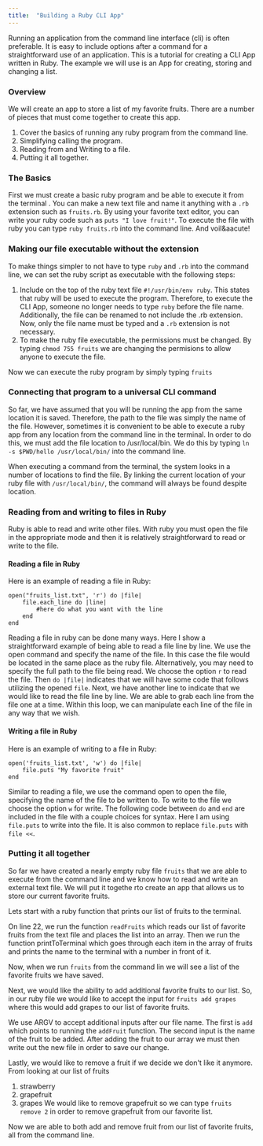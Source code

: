 ```yaml
---
title:  "Building a Ruby CLI App"
---
```


Running an application from the command line interface (cli) is often preferable. It is easy to include options after a command for a straightforward use of an application. This is a tutorial for creating a CLI App written in Ruby. The example we will use is an App for creating, storing and changing a list. 

### Overview

We will create an app to store a list of my favorite fruits. There are a number of pieces that must come together to create this app. 
1. Cover the basics of running any ruby program from the command line. 
2. Simplifying calling the program.
3. Reading from and Writing to a file.
4. Putting it all together.

### The Basics

First we must create a basic ruby program and be able to execute it from the terminal . You can make a new text file and name it anything with a ```.rb``` extension such as ```fruits.rb```. By using your favorite text editor, you can write your ruby code such as ```puts "I love fruit!"```. To execute the file with ruby you can type ```ruby fruits.rb``` into the command line. And voil&aacute!

### Making our file executable without the extension

To make things simpler to not have to type ```ruby``` and ```.rb``` into the command line, we can set the ruby script as executable with the following steps:

1. Include on the top of the ruby text file ```#!/usr/bin/env ruby```. This states that ruby will be used to execute the program. Therefore, to execute the CLI App, someone no longer needs to type ```ruby``` before the file name. Additionally, the file can be renamed to not include the .rb extension. Now, only the file name must be typed and a ```.rb``` extension is not necessary.
2. To make the ruby file executable, the permissions must be changed. By typing ```chmod 755 fruits``` we are changing the permisions to allow anyone to execute the file.

Now we can execute the ruby program by simply typing ```fruits```

### Connecting that program to a universal CLI command

So far, we have assumed that you will be running the app from the same location it is saved. Therefore, the path to the file was simply the name of the file. However, sometimes it is convenient to be able to execute a ruby app from any location from the command line in the terminal. In order to do this, we must add the file location to /usr/local/bin. We do this by typing ```ln -s $PWD/hello /usr/local/bin/``` into the command line.

When executing a command from the terminal, the system looks in a number of locations to find the file. By linking the current location of your ruby file with ```/usr/local/bin/```, the command will always be found despite location.

### Reading from and writing to files in Ruby

Ruby is able to read and write other files. With ruby you must open the file in the appropriate mode and then it is relatively straightforward to read or write to the file.

#### Reading a file in Ruby

Here is an example of reading a file in Ruby:

	open("fruits_list.txt", 'r') do |file|
		file.each_line do |line|
	  		#here do what you want with the line
		end
	end

Reading a file in ruby can be done many ways. Here I show a straightforward example of being able to read a file line by line. We use the open command and specify the name of the file. In this case the file would be located in the same place as the ruby file. Alternatively, you may need to specify the full path to the file being read. We choose the option ```r``` to read the file. Then ```do |file|``` indicates that we will have some code that follows utilizing the opened ```file```. Next, we have another line to indicate that we would like to read the file line by line. We are able to grab each line from the file one at a time. Within this loop, we can manipulate each line of the file in any way that we wish.

#### Writing a file in Ruby

Here is an example of writing to a file in Ruby:

	open('fruits_list.txt', 'w') do |file|
		file.puts "My favorite fruit"
	end

Similar to reading a file, we use the command open to open the file, specifying the name of the file to be written to. To write to the file we choose the option ```w``` for write. The following code between ```do``` and ```end``` are included in the file with a couple choices for syntax. Here I am using ```file.puts``` to write into the file. It is also common to replace ```file.puts``` with ``` file <<```.

### Putting it all together

So far we have created a nearly empty ruby file ```fruits``` that we are able to execute from the command line and we know how to read and write an external text file. We will put it togethe rto create an app that allows us to store our current favorite fruits.

Lets start with a ruby function that prints our list of fruits to the terminal.

<script src="https://gist.github.com/LeannaRM/f572e6ee80840540d18b95519790215f.js"></script>

On line 22, we run the function ```readFruits``` which reads our list of favorite fruits from the text file and places the list into an array. Then we run the function printToTerminal which goes through each item in the array of fruits and prints the name to the terminal with a number in front of it.

Now, when we run ```fruits``` from the command lin we will see a list of the favorite fruits we have saved.

Next, we would like the ability to add additional favorite fruits to our list. So, in our ruby file we would like to accept the input for ```fruits add grapes``` where this would add grapes to our list of favorite fruits.

<script src="https://gist.github.com/LeannaRM/14801ec2d7fa4bb30e80cf88fac0d7b9.js"></script>

We use ARGV to accept additional inputs after our file name. The first is ```add``` which points to running the ```addFruit``` function. The second input is the name of the fruit to be added. After adding the fruit to our array we must then write out the new file in order to save our change.

Lastly, we would like to remove a fruit if we decide we don't like it anymore. From looking at our list of fruits
1. strawberry
2. grapefruit
3. grapes
We would like to remove grapefruit so we can type ```fruits remove 2``` in order to remove grapefruit from our favorite list.

<script src="https://gist.github.com/LeannaRM/f080c24627606abb80c08d6e81d5cc33.js"></script>

Now we are able to both add and remove fruit from our list of favorite fruits, all from the command line.